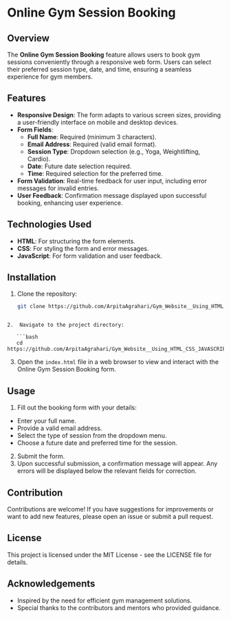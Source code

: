 # Online Gym Session Booking

## Overview
The **Online Gym Session Booking** feature allows users to book gym sessions conveniently through a responsive web form. Users can select their preferred session type, date, and time, ensuring a seamless experience for gym members.

## Features
- **Responsive Design**: The form adapts to various screen sizes, providing a user-friendly interface on mobile and desktop devices.
- **Form Fields**:
  - **Full Name**: Required (minimum 3 characters).
  - **Email Address**: Required (valid email format).
  - **Session Type**: Dropdown selection (e.g., Yoga, Weightlifting, Cardio).
  - **Date**: Future date selection required.
  - **Time**: Required selection for the preferred time.
- **Form Validation**: Real-time feedback for user input, including error messages for invalid entries.
- **User Feedback**: Confirmation message displayed upon successful booking, enhancing user experience.

## Technologies Used
- **HTML**: For structuring the form elements.
- **CSS**: For styling the form and error messages.
- **JavaScript**: For form validation and user feedback.

## Installation
1. Clone the repository:
   ```bash
   git clone https://github.com/ArpitaAgrahari/Gym_Website__Using_HTML_CSS_JAVASCRIPT.git
```

2.  Navigate to the project directory:

   ```bash
   cd https://github.com/ArpitaAgrahari/Gym_Website__Using_HTML_CSS_JAVASCRIPT.git
```

3. Open the `index.html` file in a web browser to view and interact with the Online Gym Session Booking form.

## Usage
1. Fill out the booking form with your details:
-  Enter your full name.
-  Provide a valid email address.
-  Select the type of session from the dropdown menu.
-  Choose a future date and preferred time for the session.
2. Submit the form.
3. Upon successful submission, a confirmation message will appear. Any errors will be displayed below the relevant fields for correction.


## Contribution

Contributions are welcome! If you have suggestions for improvements or want to add new features, please open an issue or submit a pull request.

## License
This project is licensed under the MIT License - see the LICENSE file for details.

## Acknowledgements
-  Inspired by the need for efficient gym management solutions.
-  Special thanks to the contributors and mentors who provided guidance.







